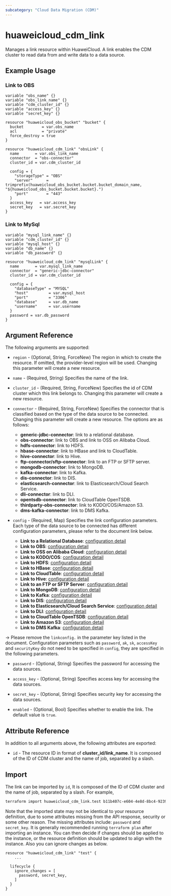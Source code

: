 ```yaml
---
subcategory: "Cloud Data Migration (CDM)"
---
```


# huaweicloud_cdm_link

Manages a link resource within HuaweiCloud. A link enables the CDM cluster to read data from and write data to
 a data source.

## Example Usage

### Link to OBS

```hcl
variable "obs_name" {}
variable "obs_link_name" {}
variable "cdm_cluster_id" {}
variable "access_key" {}
variable "secret_key" {}

resource "huaweicloud_obs_bucket" "bucket" {
  bucket        = var.obs_name
  acl           = "private"
  force_destroy = true
}

resource "huaweicloud_cdm_link" "obsLink" {
  name       = var.obs_link_name
  connector  = "obs-connector"
  cluster_id = var.cdm_cluster_id

  config = {
    "storageType" = "OBS"
    "server"      = trimprefix(huaweicloud_obs_bucket.bucket.bucket_domain_name, "${huaweicloud_obs_bucket.bucket.bucket}.")
    "port"        = "443"
  }
  access_key   = var.access_key
  secret_key   = var.secret_key
}
```

### Link to MySql

```hcl
variable "mysql_link_name" {}
variable "cdm_cluster_id" {}
variable "mysql_host" {}
variable "db_name" {}
variable "db_password" {}

resource "huaweicloud_cdm_link" "mysqlLink" {
  name       = var.mysql_link_name
  connector  = "generic-jdbc-connector"
  cluster_id = var.cdm_cluster_id

  config = {
    "databaseType" = "MYSQL"
    "host"         = var.mysql_host
    "port"         = "3306"
    "database"     = var.db_name
    "username"     = var.username
  }
  password = var.db_password
}

```

## Argument Reference

The following arguments are supported:

* `region` - (Optional, String, ForceNew) The region in which to create the resource. If omitted, the
  provider-level region will be used. Changing this parameter will create a new resource.

* `name` - (Required, String) Specifies the name of the link.

* `cluster_id` - (Required, String, ForceNew) Specifies the id of CDM cluster which this link belongs to.
 Changing this parameter will create a new resource.

* `connector` - (Required, String, ForceNew) Specifies the connector that is classified based on the type of the data
 source to be connected. Changing this parameter will create a new resource. The options are as follows:

  - **generic-jdbc-connector**: link to a relational database.
  - **obs-connector**: link to OBS and link to OSS on Alibaba Cloud.
  - **hdfs-connector**: link to HDFS.
  - **hbase-connector**: link to HBase and link to CloudTable.
  - **hive-connector**: link to Hive.
  - **ftp-connector/sftp-connector**: link to an FTP or SFTP server.
  - **mongodb-connector**: link to MongoDB.
  - **kafka-connector**: link to Kafka.
  - **dis-connector**: link to DIS.
  - **elasticsearch-connector**: link to Elasticsearch/Cloud Search Service.
  - **dli-connector**: link to DLI.
  - **opentsdb-connector**: link to CloudTable OpenTSDB.
  - **thirdparty-obs-connector**: link to KODO/COS/Amazon S3.
  - **dms-kafka-connector**: link to DMS Kafka.

* `config` - (Required, Map) Specifies the link configuration parameters. Each type of the data source to be connected
 has different configuration parameters, please refer to the document link below.

  - **Link to a Relational Database**: [configuration detail](https://support.huaweicloud.com/intl/en-us/api-cdm/cdm_02_0030.html)
  - **Link to OBS**: [configuration detail](https://support.huaweicloud.com/intl/en-us/api-cdm/cdm_02_0031.html)
  - **Link to OSS on Alibaba Cloud**: [configuration detail](https://support.huaweicloud.com/intl/en-us/api-cdm/cdm_02_0081.html)
  - **Link to KODO/COS**: [configuration detail](https://support.huaweicloud.com/intl/en-us/api-cdm/cdm_02_0087.html)
  - **Link to HDFS**: [configuration detail](https://support.huaweicloud.com/intl/en-us/api-cdm/cdm_02_0032.html)
  - **Link to HBase**: [configuration detail](https://support.huaweicloud.com/intl/en-us/api-cdm/cdm_02_0033.html)
  - **Link to CloudTable**: [configuration detail](https://support.huaweicloud.com/intl/en-us/api-cdm/cdm_02_0085.html)
  - **Link to Hive**: [configuration detail](https://support.huaweicloud.com/intl/en-us/api-cdm/cdm_02_0034.html)
  - **Link to an FTP or SFTP Server**: [configuration detail](https://support.huaweicloud.com/intl/en-us/api-cdm/cdm_02_0036.html)
  - **Link to MongoDB**: [configuration detail](https://support.huaweicloud.com/intl/en-us/api-cdm/cdm_02_0072.html)
  - **Link to Kafka**: [configuration detail](https://support.huaweicloud.com/intl/en-us/api-cdm/cdm_02_0035.html)
  - **Link to DIS**: [configuration detail](https://support.huaweicloud.com/intl/en-us/api-cdm/cdm_02_0075.html)
  - **Link to Elasticsearch/Cloud Search Service**: [configuration detail](https://support.huaweicloud.com/intl/en-us/api-cdm/cdm_02_0076.html)
  - **Link to DLI**: [configuration detail](https://support.huaweicloud.com/intl/en-us/api-cdm/cdm_02_0070.html)
  - **Link to CloudTable OpenTSDB**: [configuration detail](https://support.huaweicloud.com/intl/en-us/api-cdm/cdm_02_0089.html)
  - **Link to Amazon S3**: [configuration detail](https://support.huaweicloud.com/intl/en-us/api-cdm/cdm_02_0094.html)
  - **Link to DMS Kafka**: [configuration detail](https://support.huaweicloud.com/intl/en-us/api-cdm/cdm_02_0095.html)

-> Please remove the `linkconfig.` in the parameter key listed in the document. Configuration parameters such as
 `password`, `ak`, `sk`, `accessKey` and `securityKey` do not need to be specified in `config`, they are specified in
  the following parameters.

* `password` - (Optional, String) Specifies the password for accessing the data sources.

* `access_key` - (Optional, String) Specifies access key for accessing the data sources.
  
* `secret_key` - (Optional, String) Specifies security key for accessing the data sources.

* `enabled` - (Optional, Bool) Specifies whether to enable the link. The default value is `true`.

## Attribute Reference

In addition to all arguments above, the following attributes are exported:

* `id` - The resource ID in format of **cluster_id/link_name**. It is composed of the ID of CDM cluster and the name
 of job, separated by a slash.

## Import

The link can be imported by `id`, It is composed of the ID of CDM cluster and the name of job, separated by a slash.
 For example,

```bash
terraform import huaweicloud_cdm_link.test b11b407c-e604-4e8d-8bc4-92398320b847/linkName
```

Note that the imported state may not be identical to your resource definition, due to some attributes missing from the
API response, security or some other reason. The missing attributes include: `password` and `secret_key`.
It is generally recommended running `terraform plan` after importing an instance.
You can then decide if changes should be applied to the instance, or the resource definition should be updated to
align with the instance. Also you can ignore changes as below.

```hcl
resource "huaweicloud_cdm_link" "test" {
    ...

  lifecycle {
    ignore_changes = [
      password, secret_key,
    ]
  }
}
```
